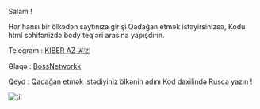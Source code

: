 Salam ! 

Hər hansı bir ölkədən saytınıza girişi
Qadağan etmək istəyirsinizsə,
Kodu html səhifənizdə body teqləri arasına yapışdırın.

Telegram : [KIBER AZ 🇦🇿](t.me/kiberazz)

Əlaqə : [BossNetworkk](t.me/bossnetworkk)


Qeyd : Qadağan etmək istədiyiniz ölkənin adını
Kod daxilində Rusca yazın !


![til](https://raw.githubusercontent.com/hashrocket/hr-til/master/app/assets/images/banner.png)
